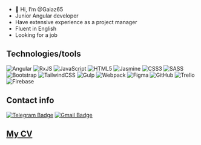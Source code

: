 - 👋 Hi, I’m @Gaiaz65
- Junior Angular developer
- Have extensive experience as a project manager
- Fluent in English
- Looking for a job

## Technologies/tools
![Angular](https://img.shields.io/badge/Angular-DD0031?style=for-the-badge&logo=angular&logoColor=white)
![RxJS](https://img.shields.io/badge/rxjs-%23B7178C.svg?style=for-the-badge&logo=reactivex&logoColor=white)
![JavaScript](https://img.shields.io/badge/JavaScript-323330?style=for-the-badge&logo=javascript&logoColor=F7DF1E)
![HTML5](https://img.shields.io/badge/HTML5-E34F26?style=for-the-badge&logo=html5&logoColor=white)
![Jasmine](https://img.shields.io/badge/jasmine-%238A4182.svg?style=for-the-badge&logo=jasmine&logoColor=white)
![CSS3](https://img.shields.io/badge/CSS3-1572B6?style=for-the-badge&logo=css3&logoColor=white)
![SASS](https://img.shields.io/badge/SASS-hotpink.svg?style=for-the-badge&logo=SASS&logoColor=white)
![Bootstrap](https://img.shields.io/badge/Bootstrap-563D7C?style=for-the-badge&logo=bootstrap&logoColor=white)
![TailwindCSS](https://img.shields.io/badge/tailwindcss-%2338B2AC.svg?style=for-the-badge&logo=tailwind-css&logoColor=white)
![Gulp](https://img.shields.io/badge/Gulp-CF4647?style=for-the-badge&logo=gulp&logoColor=white)
![Webpack](https://img.shields.io/badge/Webpack-8DD6F9?style=for-the-badge&logo=Webpack&logoColor=white)
![Figma](https://img.shields.io/badge/Figma-F24E1E?style=for-the-badge&logo=Figma&logoColor=white)
![GitHub](https://img.shields.io/badge/GitHub-100000?style=for-the-badge&logo=github&logoColor=white)
![Trello](https://img.shields.io/badge/Trello-0052CC?style=for-the-badge&logo=trello&logoColor=white)
![Firebase](https://img.shields.io/badge/Firebase-039BE5?style=for-the-badge&logo=Firebase&logoColor=white)


## Contact info  
[![Telegram Badge](https://img.shields.io/badge/-Gabriel364-blue?style=flat-square&logo=Telegram&logoColor=white&link=https://t.me/Gabriel364)](https://t.me/Gabriel364)
[![Gmail Badge](https://img.shields.io/badge/-gaiazapkaev365@gmail.com-c14438?style=flat-square&logo=Gmail&logoColor=white&link=mailto:gaiazapkaev365@gmail.com)](mailto:gaiazapkaev365@gmail.com)

## [My CV](https://drive.google.com/file/d/18hdEjIiZx0T28MpmKc-SGNoDuB6BQrwc/view?usp=sharing)






<!---
Gaiaz65/Gaiaz65 is a ✨ special ✨ repository because its `README.md` (this file) appears on your GitHub profile.
You can click the Preview link to take a look at your changes.
--->
